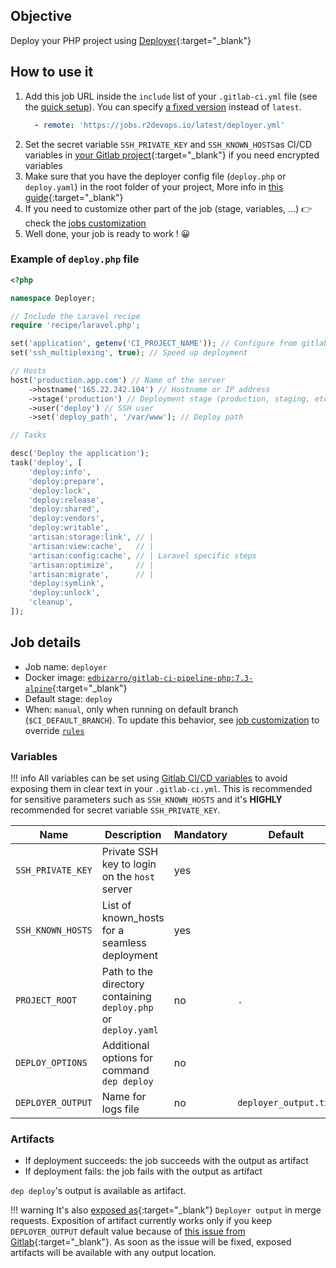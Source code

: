 ## Objective

Deploy your PHP project using [Deployer](https://deployer.org/){:target="_blank"}

## How to use it

1. Add this job URL inside the `include` list of your `.gitlab-ci.yml` file (see the [quick setup](/use-the-hub/#quick-setup)). You can specify [a fixed version](#changelog) instead of `latest`.
    ```yaml
      - remote: 'https://jobs.r2devops.io/latest/deployer.yml'
    ```
1. Set the secret variable `SSH_PRIVATE_KEY` and `SSH_KNOWN_HOSTS`as CI/CD variables in [your Gitlab project](https://docs.gitlab.com/12.10/ee/ci/variables/#via-the-ui){:target="_blank"}
   if you need encrypted variables
1. Make sure that you have the deployer config file (`deploy.php` or `deploy.yaml`) in the root folder of your project, More info in [this guide](https://deployer.org/docs/getting-started.html){:target="_blank"}
1. If you need to customize other part of the job (stage, variables, ...) 👉
   check the [jobs customization](/use-the-hub/#jobs-customization)
1. Well done, your job is ready to work ! 😀

### Example of `deploy.php` file

```php
<?php

namespace Deployer;

// Include the Laravel recipe
require 'recipe/laravel.php';

set('application', getenv('CI_PROJECT_NAME')); // Configure from gitlab's env vars
set('ssh_multiplexing', true); // Speed up deployment

// Hosts
host('production.app.com') // Name of the server
    ->hostname('165.22.242.104') // Hostname or IP address
    ->stage('production') // Deployment stage (production, staging, etc)
    ->user('deploy') // SSH user
    ->set('deploy_path', '/var/www'); // Deploy path

// Tasks

desc('Deploy the application');
task('deploy', [
    'deploy:info',
    'deploy:prepare',
    'deploy:lock',
    'deploy:release',
    'deploy:shared',
    'deploy:vendors',
    'deploy:writable',
    'artisan:storage:link', // |
    'artisan:view:cache',   // |
    'artisan:config:cache', // | Laravel specific steps 
    'artisan:optimize',     // |
    'artisan:migrate',      // |
    'deploy:symlink',
    'deploy:unlock',
    'cleanup',
]);
```

## Job details

* Job name: `deployer`
* Docker image: [`edbizarro/gitlab-ci-pipeline-php:7.3-alpine`](https://hub.docker.com/r/edbizarro/gitlab-ci-pipeline-php){:target="_blank"}
* Default stage: `deploy`
* When: `manual`, only when running on default branch (`$CI_DEFAULT_BRANCH`).
  To update this behavior, see [job customization](https://r2devops.io/use-the-hub/#global) to override [`rules`](https://docs.gitlab.com/ee/ci/yaml/#rulesif)

### Variables

!!! info
    All variables can be set using [Gitlab CI/CD
    variables](https://docs.gitlab.com/12.10/ee/ci/variables/#via-the-ui) to
    avoid exposing them in clear text in your `.gitlab-ci.yml`. This is recommended
    for sensitive parameters such as `SSH_KNOWN_HOSTS` and it's **HIGHLY**
    recommended for secret variable `SSH_PRIVATE_KEY`.

| Name | Description | Mandatory | Default |
| ---- | ----------- | --------- | ------- |
| `SSH_PRIVATE_KEY` | Private SSH key to login on the `host` server | yes | ` `
| `SSH_KNOWN_HOSTS` | List of known_hosts for a seamless deployment | yes | ` `
| `PROJECT_ROOT` | Path to the directory containing `deploy.php` or `deploy.yaml` | no | `.` |
| `DEPLOY_OPTIONS` | Additional options for command `dep deploy` | no | ` ` |
| `DEPLOYER_OUTPUT` | Name for logs file | no | `deployer_output.txt` |

### Artifacts

* If deployment succeeds: the job succeeds with the output as artifact
* If deployment fails: the job fails with the output as artifact

`dep deploy`'s output is available as artifact.

!!! warning
    It's also [exposed
    as](https://docs.gitlab.com/ee/ci/yaml/#artifactsexpose_as){:target="_blank"}
    `Deployer output` in merge requests.  Exposition of artifact currently works
    only if you keep `DEPLOYER_OUTPUT` default value because of [this issue
    from
    Gitlab](https://gitlab.com/gitlab-org/gitlab/-/issues/37129){:target="_blank"}.
    As soon as the issue will be fixed, exposed artifacts will be available
    with any output location.
